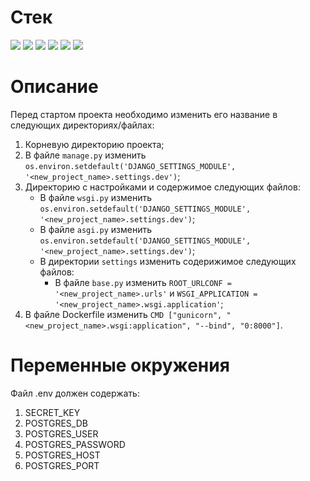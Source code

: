 # Стек
<img src="https://img.shields.io/badge/Python 3.11-4169E1?style=for-the-badge"/> <img src="https://img.shields.io/badge/Django 4.2-008000?style=for-the-badge"/> <img src="https://img.shields.io/badge/DRF 3.15.1-800000?style=for-the-badge"/> <img src="https://img.shields.io/badge/Docker-00BFFF?style=for-the-badge"/> <img src="https://img.shields.io/badge/PostgreSQL-87CEEB?style=for-the-badge"/> <img src="https://img.shields.io/badge/Gunicorn-06bd1e?style=for-the-badge"/>

# Описание

Перед стартом проекта необходимо изменить его название в следующих директориях/файлах:

1. Корневую директорию проекта;
2. В файле `manage.py` изменить `os.environ.setdefault('DJANGO_SETTINGS_MODULE', '<new_project_name>.settings.dev')`;
3. Директорию с настройками и содержимое следующих файлов:
   * В файле `wsgi.py` изменить `os.environ.setdefault('DJANGO_SETTINGS_MODULE', '<new_project_name>.settings.dev')`;
   * В файле `asgi.py` изменить `os.environ.setdefault('DJANGO_SETTINGS_MODULE', '<new_project_name>.settings.dev')`;
   * В директории `settings` изменить содерижимое следующих файлов:
     * В файле `base.py` изменить `ROOT_URLCONF = '<new_project_name>.urls'` и `WSGI_APPLICATION = '<new_project_name>.wsgi.application'`;
4. В файле Dockerfile изменить `CMD ["gunicorn", "<new_project_name>.wsgi:application", "--bind", "0:8000"]`.

# Переменные окружения

Файл .env должен содержать:

1. SECRET_KEY
2. POSTGRES_DB
3. POSTGRES_USER
4. POSTGRES_PASSWORD
5. POSTGRES_HOST
6. POSTGRES_PORT
